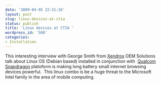 ```yaml
---
date: '2009-04-05 22:31:26'
layout: post
slug: linux-devices-at-ctia
status: publish
title: 'Linux devices at CTIA '
wordpress_id: '508'
categories:
- Installation
---
```


This interesting interview with George Smith from [Xendros](http://www.xandros.com/products/oem/) OEM Solutions talk about Linux OS (Debian based) installed in conjunction with  [Qualcom Snapdragon](http://www.qctconnect.com/products/snapdragon.html) platoform is making long battery small internet browsing devices powerful.  This linux combo is be a huge threat to the Microsoft Intel family in the area of mobile computing.

